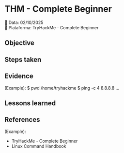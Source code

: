 # THM - Complete Beginner 
📅 Data: 02/10/2025  
🔗 Plataforma: TryHackMe - Complete Beginner


## Objective


## Steps taken


## Evidence
(Example):
$ pwd
/home/tryhackme
$ ping -c 4 8.8.8.8
...

## Lessons learned 

## References 
(Example):
* TryHackMe - Complete Beginner
* Linux Command Handbook
